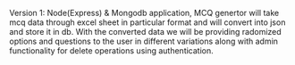 Version 1: 
Node(Express) & Mongodb application,
MCQ genertor will take mcq data through excel sheet in particular format and will convert into json and store it in db.
With the converted data we will be providing radomized options and questions to the user in different variations along with admin functionality for delete operations using authentication.